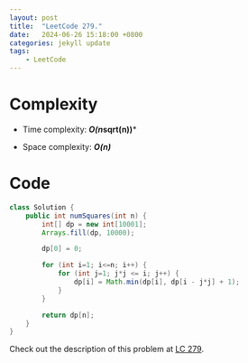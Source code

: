 ```yaml
---
layout: post
title:  "LeetCode 279."
date:   2024-06-26 15:18:00 +0800
categories: jekyll update
tags: 
    - LeetCode
---
```


# Complexity
- Time complexity: ***O(n*sqrt(n))***

- Space complexity: ***O(n)***

# Code
```java
class Solution {
    public int numSquares(int n) {
        int[] dp = new int[10001];
        Arrays.fill(dp, 10000);

        dp[0] = 0;

        for (int i=1; i<=n; i++) {
            for (int j=1; j*j <= i; j++) {
                dp[i] = Math.min(dp[i], dp[i - j*j] + 1);
            }
        }

        return dp[n];
    }
}
```

Check out the description of this problem at [LC 279][LC-279].

[LC-279]: https://leetcode.com/problems/perfect-squares/description/
